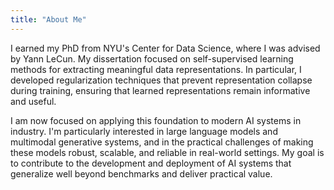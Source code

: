 ```yaml
---
title: "About Me"
---
```


I earned my PhD from NYU's Center for Data Science, where I was advised by Yann LeCun. My dissertation focused on self-supervised learning methods for extracting meaningful data representations. In particular, I developed regularization techniques that prevent representation collapse during training, ensuring that learned representations remain informative and useful.

I am now focused on applying this foundation to modern AI systems in industry. I'm particularly interested in large language models and multimodal generative systems, and in the practical challenges of making these models robust, scalable, and reliable in real-world settings. My goal is to contribute to the development and deployment of AI systems that generalize well beyond benchmarks and deliver practical value.
